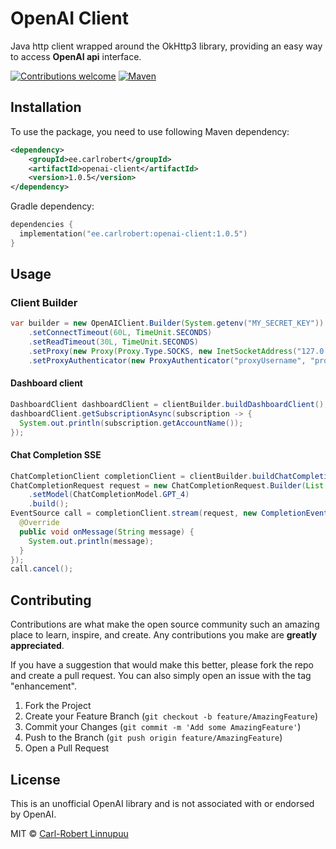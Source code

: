 <a name="readme-top"></a>
# OpenAI Client
Java http client wrapped around the OkHttp3 library, providing an easy way to access **OpenAI api** interface.

[![Contributions welcome][contributions-welcome-svg]][contributions-welcome]
[![Maven][maven-shield]][maven-url]

## Installation
To use the package, you need to use following Maven dependency:

```xml
<dependency>
    <groupId>ee.carlrobert</groupId>
    <artifactId>openai-client</artifactId>
    <version>1.0.5</version>
</dependency>
```
Gradle dependency:
```kts
dependencies {
  implementation("ee.carlrobert:openai-client:1.0.5")
}
```

## Usage

### Client Builder
```java
var builder = new OpenAIClient.Builder(System.getenv("MY_SECRET_KEY"))
    .setConnectTimeout(60L, TimeUnit.SECONDS)
    .setReadTimeout(30L, TimeUnit.SECONDS)
    .setProxy(new Proxy(Proxy.Type.SOCKS, new InetSocketAddress("127.0.0.1", 1234)))
    .setProxyAuthenticator(new ProxyAuthenticator("proxyUsername", "proxyPassword"));
```

#### Dashboard client
```java
DashboardClient dashboardClient = clientBuilder.buildDashboardClient();
dashboardClient.getSubscriptionAsync(subscription -> {
  System.out.println(subscription.getAccountName());
});
```

#### Chat Completion SSE
```java
ChatCompletionClient completionClient = clientBuilder.buildChatCompletionClient();
ChatCompletionRequest request = new ChatCompletionRequest.Builder(List.of(new ChatCompletionMessage("user", "Hi there!")))
    .setModel(ChatCompletionModel.GPT_4)
    .build();
EventSource call = completionClient.stream(request, new CompletionEventListener() {
  @Override
  public void onMessage(String message) {
    System.out.println(message);
  }
});
call.cancel();
```

## Contributing

Contributions are what make the open source community such an amazing place to learn, inspire, and create. Any contributions you make are **greatly appreciated**.

If you have a suggestion that would make this better, please fork the repo and create a pull request. You can also simply open an issue with the tag "enhancement".

1. Fork the Project
2. Create your Feature Branch (`git checkout -b feature/AmazingFeature`)
3. Commit your Changes (`git commit -m 'Add some AmazingFeature'`)
4. Push to the Branch (`git push origin feature/AmazingFeature`)
5. Open a Pull Request

## License
This is an unofficial OpenAI library and is not associated with or endorsed by OpenAI.

MIT © [Carl-Robert Linnupuu][portfolio]


<!-- MARKDOWN LINKS & IMAGES -->
<!-- https://www.markdownguide.org/basic-syntax/#reference-style-links -->

[contributions-welcome-svg]: http://img.shields.io/badge/contributions-welcome-brightgreen
[contributions-welcome]: https://github.com/JetBrains/ideavim/blob/master/CONTRIBUTING.md
[maven-shield]: https://img.shields.io/maven-central/v/ee.carlrobert/openai-client
[maven-url]: https://central.sonatype.com/namespace/ee.carlrobert
[portfolio]: https://carlrobert.ee
